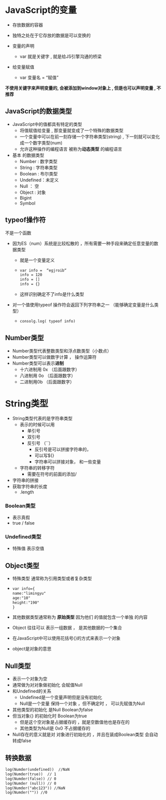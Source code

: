 # JavaScript的变量

- 存放数据的容器
- 独特之处在于它存放的数据是可以变换的

- 变量的声明
  - var 就是关键字 , 就是给JS引擎沟通的桥梁
- 给变量赋值
  - var  变量名 =  “赋值”

**不使用关键字来声明变量的,  会被添加到window对象上 , 但是也可以声明变量 , 不推荐**

## JavaScript的数据类型

- JavaScript中的值都具有特定的类型
  - 将值赋值给变量 ,  那变量就变成了一个特殊的数据类型
  - 一个变量中可以在前一刻存储一个字符串类型(string)  , 下一刻就可以变化成一个数字类型(num)
  - 允许这种操作的编程语言  被称为**动态类型** 的编程语言
- 基本 的数据类型
  - Number  :  数字类型 
  - String  :   字符串类型
  - Boolean  :  布尔类型
  - Undefined：未定义
  - Null ： 空
  - Object : 对象 
  - Bigint
  - Symbol



## typeof操作符 

不是一个函数

- 因为ES（num）系统是比较松散的 ，所有需要一种手段来确定任意变量的数据类型

  - 就是一个变量定义

  - ```html
    var info =  “egjroib“
    info = 120
    info = []
    info = {}
    ```

  - 这样识别确定不了info是什么类型

- 对一个值使用typeof 操作符会返回下列字符串之一 （能够确定变量是什么类型）

  - ```html
    consolg.log( typeof info)
    ```


## Number类型

- Number类型代表整数类型和浮点数类型（小数点）
- Number类型可以做数字计算 ， 操作运算符
- Number类型可以表示**进制**
  - 十六进制用 0x （后面跟数字）
  - 八进制用 0o （后面跟数字）
  - 二进制用0b （后面跟数字）

# String类型 

- String类型代表的是字符串类型 
  - 表示的时候可以用
    - 单引号
    - 双引号
    - 反引号 （``）
      - 反引号是可以拼接字符串的，
      - 可以写${} 
      - 字符串可以拼接对象， 和一些变量
  - 字符串的转移字符
    - 需要在符号的前面的添加/
- 字符串的拼接 
- 获取字符串的长度
  - .length

### Boolean类型

- 表示真假
- true / false

### Undefined类型

- 特殊值 表示空值

## Object类型

- 特殊类型  通常称为引用类型或者复杂类型

- ```html
  var info={
  name:"limingyu"
  age:"10"
  height:"190"
  }
  ```

- 其他数据类型通常称为 **原始类型** 因为他们 的值就包含一个单独 的内容

- Object 往往可以 表示一组数据 ，  是其他数据的一个集合

- 在JavaScript中可以使用花括号{}的方式来表示一个对象

- object是对象的意思

## Null类型

- 表示一个对象为空
- 通常做为对对象做初始化  会赋值Null
- 和Undefined的关系
  - Undefined是一个变量声明但是没有初始化
  - Null是一个变量 保持一个对象 ，但不确定时 ， 可以先赋值为Null
- 其他类型的初始化 是Null  Boolean为false
- 但当对象{} 的初始化时  Boolean为true
  - 但是这个空对象是占据缓存的 ，就是空数值他也是存在的
  - 其他类型为Null是 0x0  不占据缓存的
- Null存在的意义就是对 对象进行初始化的 ，并且在装成Boolean类型 会自动转成false

## 转换数据

```html
log(Numder(undefined))  //NaN
log(Numder(true))  // 1
log(Numder(false)) // 0
log(Numder (null)) // 0
log(Numder("abc123")) //NaN
log(Numder("")) //0
```

